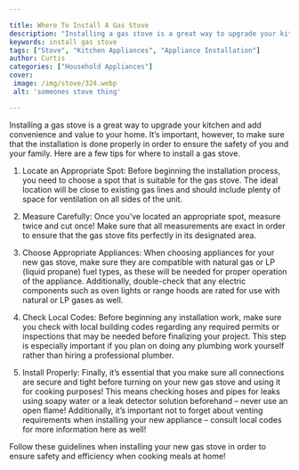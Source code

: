 ```yaml
---

title: Where To Install A Gas Stove
description: "Installing a gas stove is a great way to upgrade your kitchen and add convenience and value to your home. It’s important, however,...get more info"
keywords: install gas stove
tags: ["Stove", "Kitchen Appliances", "Appliance Installation"]
author: Curtis
categories: ["Household Appliances"]
cover: 
 image: /img/stove/324.webp
 alt: 'someones stove thing'

---
```


Installing a gas stove is a great way to upgrade your kitchen and add convenience and value to your home. It’s important, however, to make sure that the installation is done properly in order to ensure the safety of you and your family. Here are a few tips for where to install a gas stove. 

1. Locate an Appropriate Spot: Before beginning the installation process, you need to choose a spot that is suitable for the gas stove. The ideal location will be close to existing gas lines and should include plenty of space for ventilation on all sides of the unit. 

2. Measure Carefully: Once you’ve located an appropriate spot, measure twice and cut once! Make sure that all measurements are exact in order to ensure that the gas stove fits perfectly in its designated area. 

3. Choose Appropriate Appliances: When choosing appliances for your new gas stove, make sure they are compatible with natural gas or LP (liquid propane) fuel types, as these will be needed for proper operation of the appliance. Additionally, double-check that any electric components such as oven lights or range hoods are rated for use with natural or LP gases as well. 

4. Check Local Codes: Before beginning any installation work, make sure you check with local building codes regarding any required permits or inspections that may be needed before finalizing your project. This step is especially important if you plan on doing any plumbing work yourself rather than hiring a professional plumber. 

5. Install Properly: Finally, it’s essential that you make sure all connections are secure and tight before turning on your new gas stove and using it for cooking purposes! This means checking hoses and pipes for leaks using soapy water or a leak detector solution beforehand – never use an open flame! Additionally, it’s important not to forget about venting requirements when installing your new appliance – consult local codes for more information here as well! 


Follow these guidelines when installing your new gas stove in order to ensure safety and efficiency when cooking meals at home!
